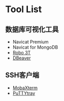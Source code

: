 # Tool List

## 数据库可视化工具

* Navicat Premium
* Navicat for MongoDB
* [Robo 3T](https://robomongo.org/)
* [DBeaver](https://dbeaver.io/)

## SSH客户端

* [MobaXterm](https://mobaxterm.mobatek.net/)
* [PuTTYtray](https://puttytray.goeswhere.com/)

